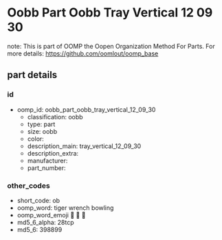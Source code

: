 # Oobb Part Oobb Tray Vertical 12 09 30  

note: This is part of OOMP the Oopen Organization Method For Parts. For more details: https://github.com/oomlout/oomp_base

##  part details





### id
* oomp_id: oobb_part_oobb_tray_vertical_12_09_30
  * classification: oobb
  * type: part
  * size: oobb
  * color: 
  * description_main: tray_vertical_12_09_30
  * description_extra: 
  * manufacturer: 
  * part_number: 

### other_codes
* short_code: ob
* oomp_word: tiger wrench bowling
* oomp_word_emoji :tiger: :wrench: :bowling:
* md5_6_alpha: 28tcp
* md5_6: 398899